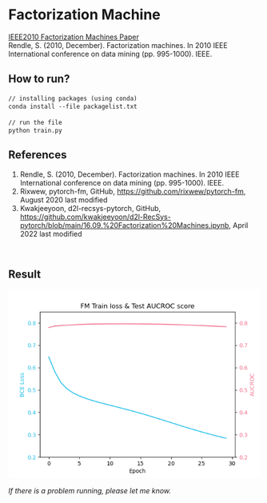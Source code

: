 # Factorization Machine

[IEEE2010 Factorization Machines Paper](https://ieeexplore.ieee.org/abstract/document/5694074?casa_token=woBqLQx9S8EAAAAA:LGzpbrh3Uc2XVBudk2_1kSHb0ZRCQbf7XEBgXPl7_V1Dmn7AygNXaxb2iAZhQiWjfrMPJRMjDs-gGA)  
Rendle, S. (2010, December). Factorization machines. In 2010 IEEE International conference on data mining (pp. 995-1000). IEEE.

## How to run?

```shell
// installing packages (using conda)
conda install --file packagelist.txt

// run the file
python train.py
```

## References
1. Rendle, S. (2010, December). Factorization machines. In 2010 IEEE International conference on data mining (pp. 995-1000). IEEE.
2. Rixwew, pytorch-fm, GitHub, https://github.com/rixwew/pytorch-fm, August 2020 last modified  
3. Kwakjeeyoon, d2l-recsys-pytorch, GitHub, https://github.com/kwakjeeyoon/d2l-RecSys-pytorch/blob/main/16.09.%20Factorization%20Machines.ipynb, April 2022 last modified  

<br/>

## Result

![Factorization Machine result](asset/FM%20result.png)

*If there is a problem running, please let me know.*